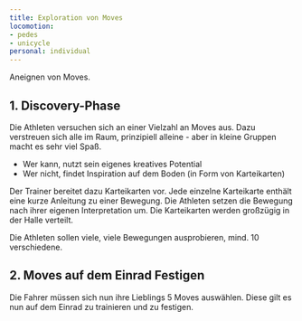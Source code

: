 ```yaml
---
title: Exploration von Moves
locomotion: 
- pedes
- unicycle
personal: individual
---
```


Aneignen von Moves.

## 1. Discovery-Phase

Die Athleten versuchen sich an einer Vielzahl an Moves aus. Dazu verstreuen sich
alle im Raum, prinzipiell alleine - aber in kleine Gruppen macht es sehr
viel Spaß.

- Wer kann, nutzt sein eigenes kreatives Potential
- Wer nicht, findet Inspiration auf dem Boden (in Form von Karteikarten)

Der Trainer bereitet dazu Karteikarten vor. Jede einzelne Karteikarte enthält
eine kurze Anleitung zu einer Bewegung. Die Athleten setzen die Bewegung nach
ihrer eigenen Interpretation um. Die Karteikarten werden großzügig in der Halle
verteilt.

Die Athleten sollen viele, viele Bewegungen ausprobieren, mind. 10 verschiedene.

<!-- @TODO [siehe Moves]. -->

## 2. Moves auf dem Einrad Festigen

Die Fahrer müssen sich nun ihre Lieblings 5 Moves auswählen. Diese gilt es nun
auf dem Einrad zu trainieren und zu festigen.
